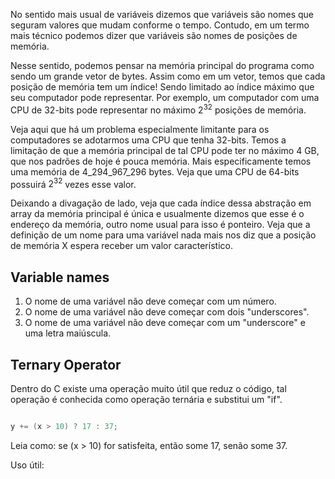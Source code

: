 No sentido mais usual de variáveis dizemos que variáveis são nomes que seguram valores que mudam conforme o tempo. Contudo, em um termo mais técnico podemos dizer que variáveis são nomes de posições de memória. 

Nesse sentido, podemos pensar na memória principal do programa como sendo um grande vetor de bytes. Assim como em um vetor, temos que cada posição de memória tem um índice! Sendo limitado ao índice máximo que seu computador pode representar. Por exemplo, um computador com uma CPU de 32-bits pode representar no máximo $2^{32}$ posições de memória.

Veja aqui que há um problema especialmente limitante para os computadores se adotarmos uma CPU que tenha 32-bits. Temos a limitação de que a memória principal de tal CPU pode ter no máximo 4 GB, que nos padrões de hoje é pouca memória. Mais especificamente temos uma memória de 4_294_967_296 bytes. Veja que uma CPU de 64-bits possuirá $2^{32}$ vezes esse valor.

Deixando a divagação de lado, veja que cada índice dessa abstração em array da memória principal é única e usualmente dizemos que esse é o endereço da memória, outro nome usual para isso é ponteiro. Veja que a definição de um nome para uma variável nada mais nos diz que a posição de memória X espera receber um valor característico.

## Variable names
1. O nome de uma variável não deve começar com um número.
2. O nome de uma variável não deve começar com dois "underscores".
3. O nome de uma variável não deve começar com um "underscore" e uma letra maiúscula.


## Ternary Operator
Dentro do C existe uma operação muito útil que reduz o código, tal operação é conhecida como operação ternária e substitui um "if".

```C

y += (x > 10) ? 17 : 37;

```

Leia como: se (x > 10) for satisfeita, então some 17, senão some 37.

Uso útil:

```

```